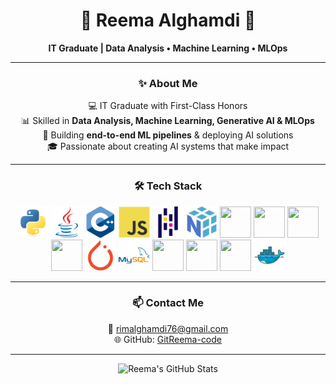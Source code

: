 <div align="center">

# 🌸 Reema Alghamdi 🌸  
**IT Graduate | Data Analysis • Machine Learning • MLOps**

---

### ✨ About Me  
💻 IT Graduate with First-Class Honors  
📊 Skilled in **Data Analysis, Machine Learning, Generative AI & MLOps**  
🚀 Building **end-to-end ML pipelines** & deploying AI solutions  
🎓 Passionate about creating AI systems that make impact  

---

### 🛠️ Tech Stack  

<p align="center">
  <!-- Programming -->
  <img src="https://raw.githubusercontent.com/devicons/devicon/master/icons/python/python-original.svg" width="50" height="50"/>
  <img src="https://raw.githubusercontent.com/devicons/devicon/master/icons/java/java-original.svg" width="50" height="50"/>
  <img src="https://raw.githubusercontent.com/devicons/devicon/master/icons/cplusplus/cplusplus-original.svg" width="50" height="50"/>
  <img src="https://raw.githubusercontent.com/devicons/devicon/master/icons/javascript/javascript-original.svg" width="50" height="50"/>

  <!-- Data Science -->
  <img src="https://raw.githubusercontent.com/devicons/devicon/master/icons/pandas/pandas-original.svg" width="50" height="50"/>
  <img src="https://raw.githubusercontent.com/devicons/devicon/master/icons/numpy/numpy-original.svg" width="50" height="50"/>
  <img src="https://upload.wikimedia.org/wikipedia/commons/8/84/Matplotlib_icon.svg" width="50" height="50"/>
  <img src="https://seaborn.pydata.org/_images/logo-mark-lightbg.svg" width="50" height="50"/>
  <img src="https://upload.wikimedia.org/wikipedia/commons/0/05/Scikit_learn_logo_small.svg" width="50" height="50"/>
  <img src="https://www.vectorlogo.zone/logos/tensorflow/tensorflow-icon.svg" width="50" height="50"/>
  <img src="https://raw.githubusercontent.com/devicons/devicon/master/icons/pytorch/pytorch-original.svg" width="50" height="50"/>

  <!-- Databases & BI -->
  <img src="https://raw.githubusercontent.com/devicons/devicon/master/icons/mysql/mysql-original-wordmark.svg" width="50" height="50"/>
  <img src="https://upload.wikimedia.org/wikipedia/commons/c/cf/New_Power_BI_Logo.svg" width="50" height="50"/>

  <!-- Tools -->
  <img src="https://www.vectorlogo.zone/logos/git-scm/git-scm-icon.svg" width="50" height="50"/>
  <img src="https://www.vectorlogo.zone/logos/figma/figma-icon.svg" width="50" height="50"/>
  <img src="https://raw.githubusercontent.com/devicons/devicon/master/icons/docker/docker-original.svg" width="50" height="50"/>
</p>

---


### 📫 Contact Me  
📧 rimalghamdi76@gmail.com  
🌐 GitHub: [GitReema-code](https://github.com/GitReema-code)

---

![Reema's GitHub Stats](https://github-readme-stats.vercel.app/api?username=gitreema-code&show_icons=true&theme=rose_pine)

</div>
